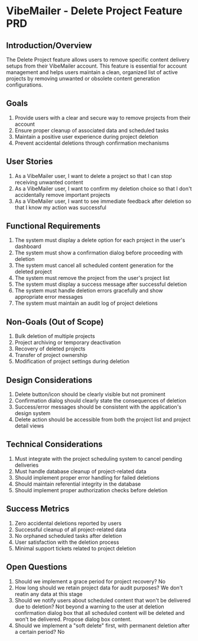 # VibeMailer - Delete Project Feature PRD

## Introduction/Overview
The Delete Project feature allows users to remove specific content delivery setups from their VibeMailer account. This feature is essential for account management and helps users maintain a clean, organized list of active projects by removing unwanted or obsolete content generation configurations.

## Goals
1. Provide users with a clear and secure way to remove projects from their account
2. Ensure proper cleanup of associated data and scheduled tasks
3. Maintain a positive user experience during project deletion
4. Prevent accidental deletions through confirmation mechanisms

## User Stories
1. As a VibeMailer user, I want to delete a project so that I can stop receiving unwanted content
2. As a VibeMailer user, I want to confirm my deletion choice so that I don't accidentally remove important projects
3. As a VibeMailer user, I want to see immediate feedback after deletion so that I know my action was successful

## Functional Requirements
1. The system must display a delete option for each project in the user's dashboard
2. The system must show a confirmation dialog before proceeding with deletion
3. The system must cancel all scheduled content generation for the deleted project
4. The system must remove the project from the user's project list
5. The system must display a success message after successful deletion
6. The system must handle deletion errors gracefully and show appropriate error messages
7. The system must maintain an audit log of project deletions

## Non-Goals (Out of Scope)
1. Bulk deletion of multiple projects
2. Project archiving or temporary deactivation
3. Recovery of deleted projects
4. Transfer of project ownership
5. Modification of project settings during deletion

## Design Considerations
1. Delete button/icon should be clearly visible but not prominent
2. Confirmation dialog should clearly state the consequences of deletion
3. Success/error messages should be consistent with the application's design system
4. Delete action should be accessible from both the project list and project detail views

## Technical Considerations
1. Must integrate with the project scheduling system to cancel pending deliveries
2. Must handle database cleanup of project-related data
3. Should implement proper error handling for failed deletions
4. Should maintain referential integrity in the database
5. Should implement proper authorization checks before deletion

## Success Metrics
1. Zero accidental deletions reported by users
2. Successful cleanup of all project-related data
3. No orphaned scheduled tasks after deletion
4. User satisfaction with the deletion process
5. Minimal support tickets related to project deletion

## Open Questions
1. Should we implement a grace period for project recovery? No
2. How long should we retain project data for audit purposes? We don't reatin any data at this stage
3. Should we notify users about scheduled content that won't be delivered due to deletion? Not beyond a warning to the user at deletion confirmation dialog box that all scheduled content will be deleted and won't be delivered. Propose dialog box content. 
4. Should we implement a "soft delete" first, with permanent deletion after a certain period? No